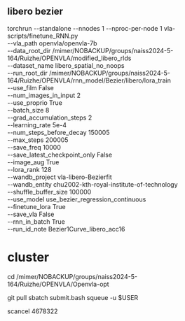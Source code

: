 ## libero bezier
torchrun --standalone --nnodes 1 --nproc-per-node 1 vla-scripts/finetune_RNN.py \
  --vla_path openvla/openvla-7b \
  --data_root_dir /mimer/NOBACKUP/groups/naiss2024-5-164/Ruizhe/OPENVLA/modified_libero_rlds \
  --dataset_name libero_spatial_no_noops \
  --run_root_dir /mimer/NOBACKUP/groups/naiss2024-5-164/Ruizhe/OPENVLA/rnn_model/Bezier/libero/lora_train \
  --use_film False \
  --num_images_in_input 2 \
  --use_proprio True \
  --batch_size 8 \
  --grad_accumulation_steps 2\
  --learning_rate 5e-4 \
  --num_steps_before_decay 150005 \
  --max_steps 200005 \
  --save_freq 10000 \
  --save_latest_checkpoint_only False \
  --image_aug True \
  --lora_rank 128 \
  --wandb_project vla-libero-Bezierfit \
  --wandb_entity chu2002-kth-royal-institute-of-technology \
  --shuffle_buffer_size 100000 \
  --use_model use_bezier_regression_continuous\
  --finetune_lora True\
  --save_vla False\
  --rnn_in_batch True\
  --run_id_note Bezier1Curve_libero_acc16 


  # cluster

cd /mimer/NOBACKUP/groups/naiss2024-5-164/Ruizhe/OPENVLA/Openvla-opt

git pull
sbatch submit.bash
squeue -u $USER

scancel 4678322